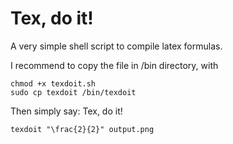 # Tex, do it!
A very simple shell script to compile latex formulas.

I recommend to copy the file in /bin directory, with 

```shell
chmod +x texdoit.sh
sudo cp texdoit /bin/texdoit
```

Then simply say: Tex, do it! 

```shell
texdoit "\frac{2}{2}" output.png
```